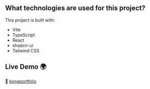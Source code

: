 

## What technologies are used for this project?

This project is built with:

- Vite
- TypeScript
- React
- shadcn-ui
- Tailwind CSS

## Live Demo 🌍  
🔗 [kongportfolio](https://kongportfolio.vercel.app/)
